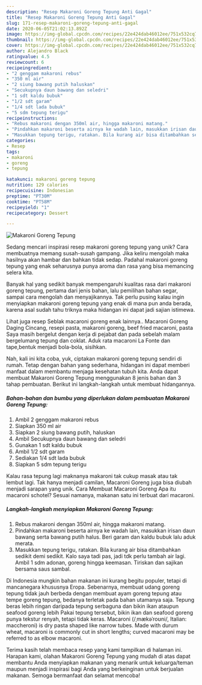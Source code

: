 ```yaml
---
description: "Resep Makaroni Goreng Tepung Anti Gagal"
title: "Resep Makaroni Goreng Tepung Anti Gagal"
slug: 171-resep-makaroni-goreng-tepung-anti-gagal
date: 2020-06-05T21:02:13.892Z
image: https://img-global.cpcdn.com/recipes/22e424dab46012ee/751x532cq70/makaroni-goreng-tepung-foto-resep-utama.jpg
thumbnail: https://img-global.cpcdn.com/recipes/22e424dab46012ee/751x532cq70/makaroni-goreng-tepung-foto-resep-utama.jpg
cover: https://img-global.cpcdn.com/recipes/22e424dab46012ee/751x532cq70/makaroni-goreng-tepung-foto-resep-utama.jpg
author: Alejandro Black
ratingvalue: 4.5
reviewcount: 6
recipeingredient:
- "2 genggam makaroni rebus"
- "350 ml air"
- "2 siung bawang putih haluskan"
- "Secukupnya daun bawang dan seledri"
- "1 sdt kaldu bubuk"
- "1/2 sdt garam"
- "1/4 sdt lada bubuk"
- "5 sdm tepung terigu"
recipeinstructions:
- "Rebus makaroni dengan 350ml air, hingga makaroni matang."
- "Pindahkan makaroni beserta airnya ke wadah lain, masukkan irisan daun bawang serta bawang putih halus. Beri garam dan kaldu bubuk lalu aduk merata."
- "Masukkan tepung terigu, ratakan. Bila kurang air bisa ditambahkan sedikit demi sedikit. Kalo saya tadi pas, jadi tdk perlu tambah air lagi. Ambil 1 sdm adonan, goreng hingga keemasan. Tiriskan dan sajikan bersama saus sambal."
categories:
- Resep
tags:
- makaroni
- goreng
- tepung

katakunci: makaroni goreng tepung 
nutrition: 129 calories
recipecuisine: Indonesian
preptime: "PT30M"
cooktime: "PT58M"
recipeyield: "1"
recipecategory: Dessert

---
```



![Makaroni Goreng Tepung](https://img-global.cpcdn.com/recipes/22e424dab46012ee/751x532cq70/makaroni-goreng-tepung-foto-resep-utama.jpg)

Sedang mencari inspirasi resep makaroni goreng tepung yang unik? Cara membuatnya memang susah-susah gampang. Jika keliru mengolah maka hasilnya akan hambar dan bahkan tidak sedap. Padahal makaroni goreng tepung yang enak seharusnya punya aroma dan rasa yang bisa memancing selera kita.

Banyak hal yang sedikit banyak mempengaruhi kualitas rasa dari makaroni goreng tepung, pertama dari jenis bahan, lalu pemilihan bahan segar, sampai cara mengolah dan menyajikannya. Tak perlu pusing kalau ingin menyiapkan makaroni goreng tepung yang enak di mana pun anda berada, karena asal sudah tahu triknya maka hidangan ini dapat jadi sajian istimewa.

Lihat juga resep Seblak macaroni goreng enak lainnya.. Macaroni Goreng Daging Cincang, resepi pasta, makaroni goreng, beef fried macaroni, pasta Saya masih bergelut dengan kerja di pejabat dan pada sebelah malam bergelumang tepung dan coklat. Aduk rata macaroni La Fonte dan tape,bentuk menjadi bola-bola, sisihkan.


Nah, kali ini kita coba, yuk, ciptakan makaroni goreng tepung sendiri di rumah. Tetap dengan bahan yang sederhana, hidangan ini dapat memberi manfaat dalam membantu menjaga kesehatan tubuh kita. Anda dapat membuat Makaroni Goreng Tepung menggunakan 8 jenis bahan dan 3 tahap pembuatan. Berikut ini langkah-langkah untuk membuat hidangannya.

<!--inarticleads1-->

##### Bahan-bahan dan bumbu yang diperlukan dalam pembuatan Makaroni Goreng Tepung:

1. Ambil 2 genggam makaroni rebus
1. Siapkan 350 ml air
1. Siapkan 2 siung bawang putih, haluskan
1. Ambil Secukupnya daun bawang dan seledri
1. Gunakan 1 sdt kaldu bubuk
1. Ambil 1/2 sdt garam
1. Sediakan 1/4 sdt lada bubuk
1. Siapkan 5 sdm tepung terigu


Kalau rasa tepung lagi maknanya makaroni tak cukup masak atau tak lembut lagi. Tak hanya menjadi camilan, Macaroni Goreng juga bisa diubah menjadi sarapan yang unik. Cara Membuat Macaroni Goreng Apa itu macaroni schotel? Sesuai namanya, makanan satu ini terbuat dari macaroni. 

<!--inarticleads2-->

##### Langkah-langkah menyiapkan Makaroni Goreng Tepung:

1. Rebus makaroni dengan 350ml air, hingga makaroni matang.
1. Pindahkan makaroni beserta airnya ke wadah lain, masukkan irisan daun bawang serta bawang putih halus. Beri garam dan kaldu bubuk lalu aduk merata.
1. Masukkan tepung terigu, ratakan. Bila kurang air bisa ditambahkan sedikit demi sedikit. Kalo saya tadi pas, jadi tdk perlu tambah air lagi. Ambil 1 sdm adonan, goreng hingga keemasan. Tiriskan dan sajikan bersama saus sambal.


Di Indonesia mungkin bahan makanan ini kurang begitu populer, tetapi di mancanegara khususnya Eropa. Sebenarnya, membuat udang goreng tepung tidak jauh berbeda dengan membuat ayam goreng tepung atau tempe goreng tepung, bedanya terletak pada bahan utamanya saja. Tepung beras lebih ringan daripada tepung serbaguna dan bikin ikan ataupun seafood goreng lebih Pakai tepung tersebut, bikin ikan dan seafood goreng punya tekstur renyah, tetapi tidak keras. Macaroni (/ˌmækəˈroʊni/, Italian: maccheroni) is dry pasta shaped like narrow tubes. Made with durum wheat, macaroni is commonly cut in short lengths; curved macaroni may be referred to as elbow macaroni. 

Terima kasih telah membaca resep yang kami tampilkan di halaman ini. Harapan kami, olahan Makaroni Goreng Tepung yang mudah di atas dapat membantu Anda menyiapkan makanan yang menarik untuk keluarga/teman maupun menjadi inspirasi bagi Anda yang berkeinginan untuk berjualan makanan. Semoga bermanfaat dan selamat mencoba!
